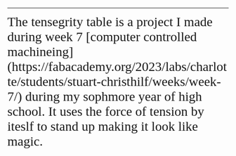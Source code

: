 
---
<span style="font-family: Comic Sans MS; font-size: 30px;">
The tensegrity table is a project I made during week 7 [computer controlled machineing](https://fabacademy.org/2023/labs/charlotte/students/stuart-christhilf/weeks/week-7/) during my sophmore year of high school. It uses the force of tension by iteslf to stand up making it look like magic.
</span>